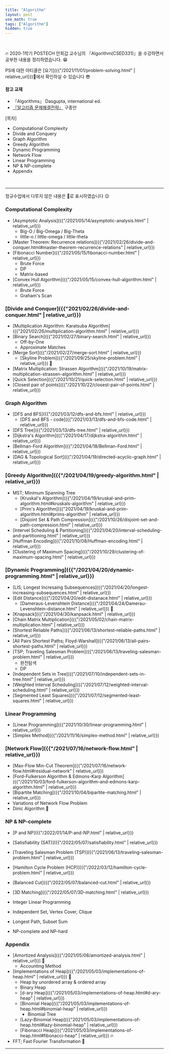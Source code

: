 ```yaml
---
title: "Algorithm"
layout: post
use_math: true
tags: ["Algorithm"]
hidden: true
---
```


<br>

🔥 2020-1학기 POSTECH 안희갑 교수님의 『Algorithm(CSED331)』을 수강하면서 공부한 내용을 정리하였습니다. 😁

PS에 대한 아티클은 [요기]({{"/2021/11/01/problem-solving.html" | relative_url}})👀에서 확인하실 수 있습니다 😎

#### 참고 교재
- 『Algorithms』 Dasgupta, international ed.
- [『알고리즘 문제해결전략』](https://book.algospot.com/) 구종만

<div class="math-statement" markdown="1">

[목차]

- Computational Complexity
- Divide and Conquery
- Graph Algorithm
- Greedy Algorithm
- Dynamic Programming
- Network Flow
- Linear Programming
- NP & NP-complete
- Appendix

</div>

<br/>
<hr/>

정규수업에서 다루지 않은 내용은 🎈로 표시하였습니다 😉

### Computational Complexity

- [Asymptotic Analysis]({{"/2021/05/14/asymptotic-analysis.html" | relative_url}})
  - Big-O / Big-Omega / Big-Theta
  - little-o / little-omega / little-theta
- [Master Theorem: Recurrence relations]({{"/2021/02/26/divide-and-conquer.html#master-theorem-recurrence-relations" | relative_url}})
- [Fibonacci Number]({{"/2021/05/15/fibonacci-number.html" | relative_url}})
  - Brute Force
  - DP
  - Matrix-based
- [Convex Hull Algorithm]({{"/2021/05/15/convex-hull-algorithm.html" | relative_url}})
  - Brute Force
  - Graham's Scan

### [Divide and Conquer]({{"2021/02/26/divide-and-conquer.html" | relative_url}})

- [Multiplication Algorithm: Karatsuba Algorithm]({{"2021/02/26/multiplication-algorithm.html" | relative_url}})
- [Binary Search]({{"2021/02/27/binary-search.html" | relative_url}})
  - Off-by-One
  - Approximate Matches
- [Merge Sort]({{"/2021/02/27/merge-sort.html" | relative_url}})
  - [Skyline Problem]({{"/2021/09/25/skyline-problem.html" | relative_url}}) 🎈
- [Matrix Multiplication: Strassen Algorithm]({{"/2021/10/19/matrix-multiplication-strassen-algorithm.html" | relative_url}})
- [Quick Selection]({{"/2021/10/21/quick-selection.html" | relative_url}})
- [Closest pair of points]({{"/2021/10/22/closest-pair-of-points.html" | relative_url}})

### Graph Algorithm

- [DFS and BFS]({{"/2021/03/12/dfs-and-bfs.html" | relative_url}})
  - [DFS and BFS - code]({{"/2021/03/13/dfs-and-bfs-code.html" | relative_url}})
- [DFS Tree]({{"/2021/03/13/dfs-tree.html" | relative_url}})
- [Dijkstra's Algorithm]({{"/2021/04/17/dijkstra-algorithm.html" | relative_url}})
- [Bellman-Ford Algorithm]({{"/2021/04/18/Bellman-Ford.html" | relative_url}})
- [DAG & Topological Sort]({{"/2021/04/19/directed-acyclic-graph.html" | relative_url}})

### [Greedy Algorithm]({{"/2021/04/19/greedy-algorithm.html" | relative_url}})

- MST; Minimum Spanning Tree
  - [Kruskal's Algorithm]({{"/2021/04/19/kruskal-and-prim-algorithm.html#kruskals-algorithm" | relative_url}})
  - [Prim's Algorithm]({{"2021/04/19/kruskal-and-prim-algorithm.html#prims-algorithm" | relative_url}})
  - [Disjoint Set & Path Compression]({{"/2021/10/26/disjoint-set-and-path-compression.html" | relative_url}})
- [Intervel Scheduling & Partitioning]({{"/2021/04/20/interval-scheduling-and-partitioning.html" | relative_url}})
- [Huffman Encoding]({{"/2021/10/08/Huffman-encoding.html" | relative_url}})
- [Clustering of Maximum Spacing]({{"/2021/10/29/clustering-of-maximum-spacing.html" | relative_url}})

### [Dynamic Programming]({{"/2021/04/20/dynamic-programming.html" | relative_url}})

- [LIS; Longest Incresaing Subsequences]({{"/2021/04/20/longest-increasing-subsequences.html" | relative_url}})
- [Edit Distance]({{"/2021/04/20/edit-distanace.html" | relative_url}})
  - [Dameraus-Levenshtein Distance]({{"/2021/04/24/Damerau-Levenshtein-distance.html" | relative_url}}) 🎈
- [Knapsack]({{"/2021/04/30/kanpsack.html" | relative_url}})
- [Chain Matrix Multiplication]({{"/2021/05/02/chain-matrix-multiplication.html" | relative_url}})
- [Shortest Reliable Paths]({{"/2021/06/13/shortest-reliable-paths.html" | relative_url}})
- [All Pairs Shortest Paths; Floyd-Warshall]({{"/2021/06/13/all-pairs-shortest-paths.html" | relative_url}})
- [TSP; Traveling Salesman Problem]({{"/2021/06/13/traveling-salesman-problem.html" | relative_url}})
  - 완전탐색
  - DP
- [Independent Sets in Tree]({{"/2021/07/10/independent-sets-in-tree.html" | relative_url}})
- [Weighted Interval Scheduling]({{"/2021/07/12/weighted-interval-scheduling.html" | relative_url}})
- [Segmented Least Squares]({{"/2021/07/12/segmented-least-squares.html" | relative_url}})

### Linear Programming

- [Linear Programming]({{"2021/10/30/linear-programming.html" | relative_url}})
- [Simplex Method]({{"/2021/11/16/simplex-method.html" | relative_url}})

### [Network Flow]({{"/2021/07/16/network-flow.html" | relative_url}})

- [Max-Flow Min-Cut Theorem]({{"/2021/07/16/network-flow.html#residual-network" | relative_url}})
- [Ford-Fulkerson Algorithm & Edmons-Karp Algorithm]({{"/2021/10/03/ford-fulkerson-algorithm-and-edmons-karp-algorithm.html" | relative_url}})
- [Bipartite Matching]({{"/2021/10/04/bipartite-matching.html" | relative_url}})
- Variations of Network Flow Problem
- Dinic Algorithm 🎈

### NP & NP-complete

- [P and NP]({{"/2022/01/14/P-and-NP.html" | relative_url}})

- [Satisfiability (SAT)]({{"/2022/05/07/satisfiability.html" | relative_url}})
- [Traveling Salesman Problem (TSP)]({{"/2021/06/13/traveling-salesman-problem.html" | relative_url}})
- [Hamilton Cycle Problem (HCP)]({{"/2022/03/12/hamilton-cycle-problem.html" | relative_url}})
- [Balanced Cut]({{"/2022/05/07/balanced-cut.html" | relative_url}})
- [3D Matching]({{"/2022/05/07/3D-matching.html" | relative_url}})
- Integer Linear Programming
- Independent Set, Vertex Cover, Clique
- Longest Path, Subset Sum

- NP-complete and NP-hard

### Appendix

- [Amortized Analysis]({{"/2021/05/08/amortized-analysis.html" | relative_url}}) 🎈
  - Accounting Method
- [Implementations of Heap]({{"/2021/05/03/implementations-of-heap.html" | relative_url}}) 🎈
  - Heap by unordered array & ordered array
  - Binary Heap
  - [d-ary Heap]({{"/2021/05/03/implementations-of-heap.html#d-ary-heap" | relative_url}})
  - [Binomial Heap]({{"/2021/05/03/implementations-of-heap.html#binomial-heap" | relative_url}})
    - Binomial Tree
  - [Lazy-Binomial Heap]({{"2021/05/03/implementations-of-heap.html#lazy-binomial-heap" | relative_url}})
  - [Fibonacci Heap]({{"/2021/05/03/implementations-of-heap.html#fibonacci-heap" | relative_url}}) 🔥
- FFT; Fast Fourier Transformation 🎈

<hr/>


